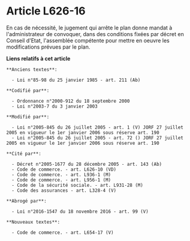 # Article L626-16

En cas de nécessité, le jugement qui arrête le plan donne mandat à l'administrateur de convoquer, dans des conditions fixées
par décret en Conseil d'Etat, l'assemblée compétente pour mettre en oeuvre les modifications prévues par le plan.

**Liens relatifs à cet article**

	**Anciens textes**:

	  - Loi n°85-98 du 25 janvier 1985 - art. 211 (Ab)

	**Codifié par**:

	  - Ordonnance n°2000-912 du 18 septembre 2000
	  - Loi n°2003-7 du 3 janvier 2003

	**Modifié par**:

	  - Loi n°2005-845 du 26 juillet 2005 - art. 1 (V) JORF 27 juillet 2005 en vigueur le 1er janvier 2006 sous réserve art. 190
	  - Loi n°2005-845 du 26 juillet 2005 - art. 72 () JORF 27 juillet 2005 en vigueur le 1er janvier 2006 sous réserve art. 190

	**Cité par**:

	  - Décret n°2005-1677 du 28 décembre 2005 - art. 143 (Ab)
	  - Code de commerce. - art. L626-10 (VD)
	  - Code de commerce. - art. L936-1 (M)
	  - Code de commerce. - art. L956-1 (M)
	  - Code de la sécurité sociale. - art. L931-28 (M)
	  - Code des assurances - art. L328-4 (V)

	**Abrogé par**:

	  - Loi n°2016-1547 du 18 novembre 2016 - art. 99 (V)

	**Nouveaux textes**:

	  - Code de commerce. - art. L654-17 (V)
